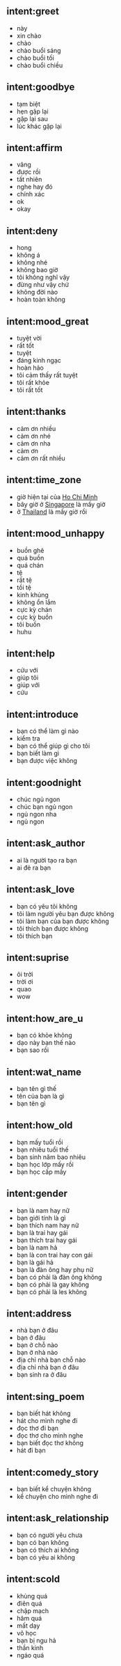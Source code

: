 ## intent:greet
- này
- xin chào
- chào
- chào buổi sáng
- chào buổi tối
- chào buổi chiều

## intent:goodbye
- tạm biệt
- hẹn gặp lại
- gặp lại sau
- lúc khác gặp lại

## intent:affirm
- vâng
- được rồi
- tất nhiên
- nghe hay đó
- chính xác
- ok
- okay

## intent:deny
- hong
- không á
- không nhé
- không bao giờ
- tôi không nghĩ vậy
- đừng như vậy chứ
- không đời nào
- hoàn toàn không

## intent:mood_great
- tuyệt vời
- rất tốt
- tuyệt
- đáng kinh ngạc
- hoàn hảo
- tôi cảm thấy rất tuyệt
- tôi rất khỏe
- tôi rất tốt

## intent:thanks
- cảm ơn nhiều
- cảm ơn nhé
- cảm ơn nha
- cảm ơn
- cảm ơn rất nhiều

## intent:time_zone
- giờ hiện tại của [Ho Chi Minh](timezone)
- bây giờ ở [Singapore](timezone) là mấy giờ
- ở [Thailand](timezone) là mấy giờ rồi

## intent:mood_unhappy
- buồn ghê
- quá buồn
- quá chán
- tệ
- rất tệ
- tồi tệ
- kinh khủng
- không ổn lắm
- cực kỳ chán
- cực kỳ buồn
- tôi buồn
- huhu

## intent:help
- cứu với
- giúp tôi
- giúp với
- cứu

## intent:introduce
- bạn có thể làm gì nào
- kiểm tra
- bạn có thể giúp gì cho tôi
- bạn biết làm gì
- bạn được việc không

## intent:goodnight
- chúc ngủ ngon
- chúc bạn ngủ ngon
- ngủ ngon nha
- ngủ ngon

## intent:ask_author
- ai là người tạo ra bạn
- ai đẻ ra bạn

## intent:ask_love
- bạn có yêu tôi không
- tôi làm người yêu bạn được không
- tôi làm bạn của bạn được không
- tôi thích bạn được không
- tôi thích bạn

## intent:suprise
- ôi trời
- trời ơi
- quao
- wow

## intent:how_are_u
- bạn có khỏe không
- dạo này bạn thế nào
- bạn sao rồi

## intent:wat_name
- bạn tên gì thế
- tên của bạn là gì
- bạn tên gì

## intent:how_old
- bạn mấy tuổi rồi
- bạn nhiêu tuổi thế
- bạn sinh năm bao nhiêu
- bạn học lớp mấy rồi
- bạn học cấp mấy

## intent:gender
- bạn là nam hay nữ
- bạn giới tính là gì
- bạn thích nam hay nữ
- bạn là trai hay gái
- bạn thích trai hay gái
- bạn là nam hả
- bạn là con trai hay con gái
- bạn là gái hả
- bạn là đàn ông hay phụ nữ
- bạn có phải là đàn ông không
- bạn có phải là gay không
- bạn có phải là les không

## intent:address
- nhà bạn ở đâu
- bạn ở đâu
- bạn ở chỗ nào
- bạn ở nhà nào
- địa chỉ nhà bạn chỗ nào
- địa chỉ nhà bạn ở đâu
- bạn sinh ra ở đâu

## intent:sing_poem
- bạn biết hát không
- hát cho mình nghe đi
- đọc thơ đi bạn
- đọc thơ cho mình nghe
- bạn biết đọc thơ không
- hát đi bạn

## intent:comedy_story
- bạn biết kể chuyện không
- kể chuyện cho mình nghe đi

## intent:ask_relationship
- bạn có người yêu chưa
- bạn có bạn không
- bạn có thích ai không
- bạn có yêu ai không

## intent:scold
- khùng quá
- điên quá
- chập mạch
- hâm quá
- mất dạy
- vô học
- bạn bị ngu hả
- thần kinh
- ngáo quá

